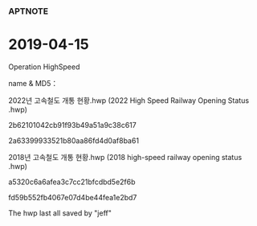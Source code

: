 ### APTNOTE

# 2019-04-15

Operation HighSpeed

name & MD5：

2022년 고속철도 개통 현황.hwp (2022 High Speed Railway Opening Status .hwp)

2b62101042cb91f93b49a51a9c38c617

2a63399933521b80aa86fd4d0af8ba61

2018년 고속철도 개통 현황.hwp (2018 high-speed railway opening status .hwp)

a5320c6a6afea3c7cc21bfcdbd5e2f6b

fd59b552fb4067e07d4be44fea1e2bd7

The hwp last all saved by "jeff"


